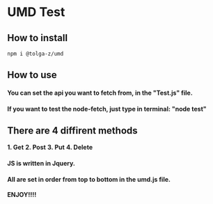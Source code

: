 # UMD Test

## How to install
```
npm i @tolga-z/umd
```
## How to use
#### You can set the api you want to fetch from, in the "Test.js" file. ####
#### If you want to test the node-fetch, just type in terminal: "node test" ####

## There are 4 diffirent methods
**1. Get**
**2. Post**
**3. Put**
**4. Delete**

#### JS is written in Jquery. ####
#### All are set in order from top to bottom in the umd.js file. ####

**ENJOY!!!!**